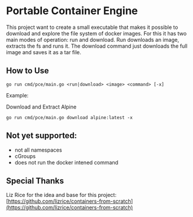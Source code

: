 # Portable Container Engine

This project want to create a small executable that makes it possible to download and explore the file system of docker images. For this it has two main modes of operation: run and download. Run downloads an image, extracts the fs and runs it. The download command just downloads the full image and saves it as a tar file.

## How to Use

```
go run cmd/pce/main.go <run|download> <image> <command> [-x]
```

Example:

Download and Extract Alpine
```
go run cmd/pce/main.go download alpine:latest -x
```

## Not yet supported:

- not all namespaces
- cGroups
- does not run the docker intened command

## Special Thanks

Liz Rice for the idea and base for this project: [https://github.com/lizrice/containers-from-scratch](https://github.com/lizrice/containers-from-scratch)
